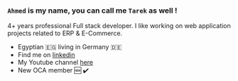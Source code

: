 ### `Ahmed` is my name, you can call me `Tarek` as well !

4+ years professional Full stack developer. I like working on web application projects related to ERP & E-Commerce.

- Egyptian :egypt: living in Germany :de:
- Find me on [linkedin](https://www.linkedin.com/in/ahmed-tarek-840b6196/)
- My Youtube channel [here](https://www.youtube.com/channel/UCp3v_6wpsjv_MpGiE7aO6rQ)
- New OCA member :new: :heavy_check_mark:
